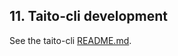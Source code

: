 ## 11. Taito-cli development

See the taito-cli [README.md](https://github.com/TaitoUnited/taito-cli/blob/master/README.md).
